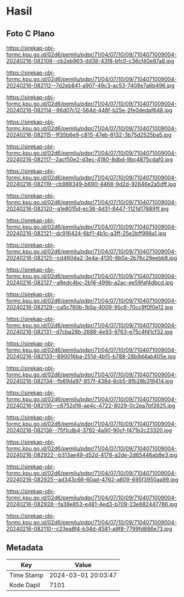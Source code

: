 # Hasil

## Foto C Plano

https://sirekap-obj-formc.kpu.go.id/02d6/pemilu/pdpr/71/04/07/10/09/7104071009004-20240216-082108--cb2eb963-dd38-43f8-bfc0-c36cf40e87a8.jpg

https://sirekap-obj-formc.kpu.go.id/02d6/pemilu/pdpr/71/04/07/10/09/7104071009004-20240216-082112--7d2eb841-a907-49c3-ac53-7409e7a6b496.jpg

https://sirekap-obj-formc.kpu.go.id/02d6/pemilu/pdpr/71/04/07/10/09/7104071009004-20240216-082114--96d07c12-564d-448f-b25e-2fe0dedaf648.jpg

https://sirekap-obj-formc.kpu.go.id/02d6/pemilu/pdpr/71/04/07/10/09/7104071009004-20240216-082115--ff35b6e9-c815-47eb-8132-3b75d2525ba5.jpg

https://sirekap-obj-formc.kpu.go.id/02d6/pemilu/pdpr/71/04/07/10/09/7104071009004-20240216-082117--2acf50e2-d3ec-4180-8dbd-9bc4875cdaf0.jpg

https://sirekap-obj-formc.kpu.go.id/02d6/pemilu/pdpr/71/04/07/10/09/7104071009004-20240216-082119--cb988349-b690-4468-9d2d-92646e2a5dff.jpg

https://sirekap-obj-formc.kpu.go.id/02d6/pemilu/pdpr/71/04/07/10/09/7104071009004-20240216-082120--a1e8015d-ec36-4d31-8447-1121d178891f.jpg

https://sirekap-obj-formc.kpu.go.id/02d6/pemilu/pdpr/71/04/07/10/09/7104071009004-20240216-082121--dc916424-6bf1-4b1c-a3ff-25e2bff998a1.jpg

https://sirekap-obj-formc.kpu.go.id/02d6/pemilu/pdpr/71/04/07/10/09/7104071009004-20240216-082125--cd4604a2-3e4a-4130-8b0a-2b76c29eebb8.jpg

https://sirekap-obj-formc.kpu.go.id/02d6/pemilu/pdpr/71/04/07/10/09/7104071009004-20240216-082127--a9edc4bc-2b16-499b-a2ac-ee59faf4dbcd.jpg

https://sirekap-obj-formc.kpu.go.id/02d6/pemilu/pdpr/71/04/07/10/09/7104071009004-20240216-082129--ca5c760b-1b5a-4009-95c6-70cc9f0f0e12.jpg

https://sirekap-obj-formc.kpu.go.id/02d6/pemilu/pdpr/71/04/07/10/09/7104071009004-20240216-082131--d7cba28b-2688-4e93-9763-e75c4f41cf32.jpg

https://sirekap-obj-formc.kpu.go.id/02d6/pemilu/pdpr/71/04/07/10/09/7104071009004-20240216-082133--890016ba-251d-4bf5-b788-28b9d4ab405e.jpg

https://sirekap-obj-formc.kpu.go.id/02d6/pemilu/pdpr/71/04/07/10/09/7104071009004-20240216-082134--fb69da97-857f-438d-8cb5-8fb28b319414.jpg

https://sirekap-obj-formc.kpu.go.id/02d6/pemilu/pdpr/71/04/07/10/09/7104071009004-20240216-082135--c6752d16-ae4c-4722-8029-0c2ea7bf2625.jpg

https://sirekap-obj-formc.kpu.go.id/02d6/pemilu/pdpr/71/04/07/10/09/7104071009004-20240216-082136--75f1cdb4-3792-4a90-90cf-f471b2c23320.jpg

https://sirekap-obj-formc.kpu.go.id/02d6/pemilu/pdpr/71/04/07/10/09/7104071009004-20240216-082922--b313ae49-d52d-4178-a2de-2d65446ab8e3.jpg

https://sirekap-obj-formc.kpu.go.id/02d6/pemilu/pdpr/71/04/07/10/09/7104071009004-20240216-082925--ad343c66-60ad-4762-a809-695f3950aa99.jpg

https://sirekap-obj-formc.kpu.go.id/02d6/pemilu/pdpr/71/04/07/10/09/7104071009004-20240216-082928--fa38e853-e481-4ed3-b709-23e882447786.jpg

https://sirekap-obj-formc.kpu.go.id/02d6/pemilu/pdpr/71/04/07/10/09/7104071009004-20240216-082110--c23ea8f4-b34d-4581-a9f8-7799fd886e73.jpg


## Metadata

| Key        | Value               |
| ---------- | ------------------- |
| Time Stamp | 2024-03-01 20:03:47 |
| Kode Dapil | 7101                |



